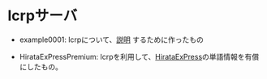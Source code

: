 # lcrpサーバ

- example0001: lcrpについて、[説明](https://github.com/17ec084/grade3-1/tree/master/licenseContract) するために作ったもの  

- HirataExPressPremium: lcrpを利用して、[HirataExPress](https://github.com/17ec084/grade3-1/tree/master/HirataExPressPremium)の単語情報を有償にしたもの。
